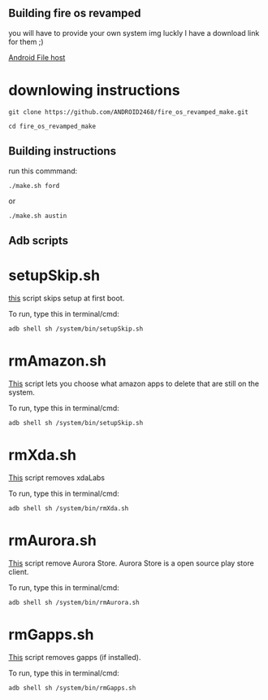 ## Building fire os revamped

you will have to provide your own system img luckly I have a download link for them ;)


[Android File host](https://www.androidfilehost.com/?w=files&flid=312816)
# downlowing instructions

```
git clone https://github.com/ANDROID2468/fire_os_revamped_make.git

cd fire_os_revamped_make
```

## Building instructions 

run this commmand:
```
./make.sh ford
```
or 

```
./make.sh austin
```
## Adb scripts 

# setupSkip.sh

[this](https://github.com/ANDROID2468/fire_os_revamped_make/blob/master/system/bin/setupSkip.sh) script skips setup at first boot. 

To run, type this in terminal/cmd:
```
adb shell sh /system/bin/setupSkip.sh
```

# rmAmazon.sh
[This](https://github.com/ANDROID2468/fire_os_revamped_make/blob/master/system/bin/rmAmazon.sh) script lets you choose what amazon apps to delete that are still on the system.

To run, type this in terminal/cmd:
```
adb shell sh /system/bin/setupSkip.sh
```

# rmXda.sh
[This](https://github.com/ANDROID2468/fire_os_revamped_make/blob/master/system/bin/rmXda.sh) script removes xdaLabs 

To run, type this in terminal/cmd:
```
adb shell sh /system/bin/rmXda.sh
```

# rmAurora.sh
[This](https://github.com/ANDROID2468/fire_os_revamped_make/blob/master/system/bin/rmAurora.sh) script remove Aurora Store. Aurora Store is a open source play store client.

To run, type this in terminal/cmd:
```
adb shell sh /system/bin/rmAurora.sh
```

# rmGapps.sh
[This](https://github.com/ANDROID2468/fire_os_revamped_make/blob/master/system/bin/rmGapps.sh) script removes gapps (if installed).

To run, type this in terminal/cmd:
```
adb shell sh /system/bin/rmGapps.sh
```